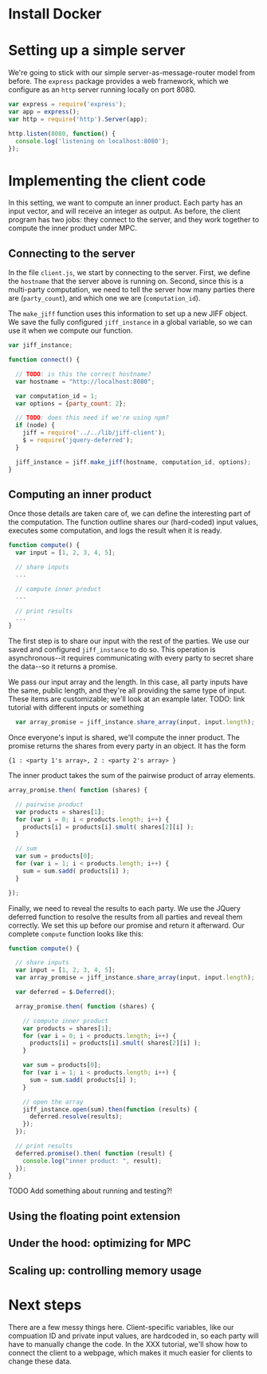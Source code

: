 


# Install Docker


# Setting up a simple server
We're going to stick with our simple server-as-message-router model from before. The `express` package provides a web framework, which we configure as an `http` server running locally on port 8080.

```javascript
var express = require('express');
var app = express();
var http = require('http').Server(app);

http.listen(8080, function() {
  console.log('listening on localhost:8080');
});
```

# Implementing the client code
In this setting, we want to compute an inner product. Each party has an input vector, and will receive an integer as output. As before, the client program has two jobs: they connect to the server, and they work together to compute the inner product under MPC. 

## Connecting to the server 
In the file `client.js`, we start by connecting to the server. First, we define the `hostname` that the server above is running on. Second, since this is a multi-party computation, we need to tell the server how many parties there are (`party_count`), and which one we are (`computation_id`). 

The `make_jiff` function uses this information to set up a new JIFF object.
We save the fully configured `jiff_instance` in a global variable, so we can use it when we compute our function.

```javascript
var jiff_instance; 

function connect() {

  // TODO: is this the correct hostname?
  var hostname = "http://localhost:8080";

  var computation_id = 1; 
  var options = {party_count: 2}; 

  // TODO: does this need if we're using npm?
  if (node) {
    jiff = require('../../lib/jiff-client');
    $ = require('jquery-deferred');
  }

  jiff_instance = jiff.make_jiff(hostname, computation_id, options);
}
```

## Computing an inner product
Once those details are taken care of, we can define the interesting part of the computation. The function outline shares our (hard-coded) input values, executes some computation, and logs the result when it is ready.

```javascript
function compute() {
  var input = [1, 2, 3, 4, 5];

  // share inputs
  ...

  // compute inner product
  ...

  // print results
  ...
}
```

The first step is to share our input with the rest of the parties. We use our saved and configured `jiff_instance` to do so. This operation is asynchronous--it requires communicating with every party to secret share the data--so it returns a promise.

We pass our input array and the length. In this case, all party inputs have the same, public length, and they're all providing the same type of input. These items are customizable; we'll look at an example later. TODO: link tutorial with different inputs or something

```javascript
  var array_promise = jiff_instance.share_array(input, input.length);
```

Once everyone's input is shared, we'll compute the inner product. The promise returns the shares from every party in an object. It has the form
```
{1 : <party 1's array>, 2 : <party 2's array> }
```

The inner product takes the sum of the pairwise product of array elements.
```javascript
array_promise.then( function (shares) {

  // pairwise product
  var products = shares[1];
  for (var i = 0; i < products.length; i++) {
    products[i] = products[i].smult( shares[2][i] );
  }

  // sum
  var sum = products[0];
  for (var i = 1; i < products.length; i++) {
    sum = sum.sadd( products[i] );
  }

});
```

Finally, we need to reveal the results to each party. We use the JQuery deferred function to resolve the results from all parties and reveal them correctly. We set this up before our promise and return it afterward. Our complete `compute` function looks like this:

```javascript
function compute() {

  // share inputs
  var input = [1, 2, 3, 4, 5];
  var array_promise = jiff_instance.share_array(input, input.length);

  var deferred = $.Deferred();

  array_promise.then( function (shares) {

    // compute inner product
    var products = shares[1];
    for (var i = 0; i < products.length; i++) {
      products[i] = products[i].smult( shares[2][i] );
    }

    var sum = products[0];
    for (var i = 1; i < products.length; i++) {
      sum = sum.sadd( products[i] );
    }

    // open the array
    jiff_instance.open(sum).then(function (results) {
      deferred.resolve(results);
    });
  });

  // print results
  deferred.promise().then( function (result) {
    console.log("inner product: ", result);
  });
}
```

TODO Add something about running and testing?!

## Using the floating point extension

## Under the hood: optimizing for MPC

## Scaling up: controlling memory usage

# Next steps
There are a few messy things here. Client-specific variables, like our compuation ID and private input values, are hardcoded in, so each party will have to manually change the code. In the XXX tutorial, we'll show how to connect the client to a webpage, which makes it much easier for clients to change these data.



